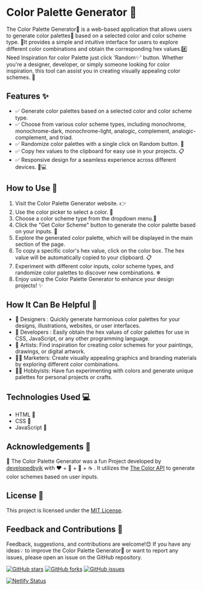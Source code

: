
# Color Palette Generator 🎨

The Color Palette Generator🎨 is a web-based application that allows users to generate color palettes🧩 based on a selected color and color scheme type. 🎀It provides a simple and intuitive interface for users to explore different color combinations and obtain the corresponding hex values.#️⃣ Need Inspiration for color Palette just click 'Random✨' button.  Whether you're a designer, developer, or simply someone looking for color inspiration, this tool can assist you in creating visually appealing color schemes.  🌈

## Features ✨

- ✅ Generate color palettes based on a selected color and color scheme type.
- ✅ Choose from various color scheme types, including monochrome, monochrome-dark, monochrome-light, analogic, complement, analogic-complement, and triad.
- ✅ Randomize color palettes with a single click on Random button. 🎲
- ✅ Copy hex values to the clipboard for easy use in your projects. 📋
- ✅ Responsive design for a seamless experience across different devices. 📱💻

## How to Use 🚀

1. Visit the Color Palette Generator website. 👉 
2. Use the color picker to select a color. 🎨
3. Choose a color scheme type from the dropdown menu.🔽
4. Click the "Get Color Scheme" button to generate the color palette based on your inputs. 🍄
5. Explore the generated color palette, which will be displayed in the main section of the page.
6. To copy a specific color's hex value, click on the color box. The hex value will be automatically copied to your clipboard. 📋
7. Experiment with different color inputs, color scheme types, and randomize color palettes to discover new combinations. ❄
8. Enjoy using the Color Palette Generator to enhance your design projects! ✨

## How It Can Be Helpful 🌟

- 👨 Designers : Quickly generate harmonious color palettes for your designs, illustrations, websites, or user interfaces.
- 🧒 Developers : Easily obtain the hex values of color palettes for use in CSS, JavaScript, or any other programming language.
- 🧔 Artists: Find inspiration for creating color schemes for your paintings, drawings, or digital artwork.
- 👩‍🦱 Marketers: Create visually appealing graphics and branding materials by exploring different color combinations.
- 👩‍🦰 Hobbyists: Have fun experimenting with colors and generate unique palettes for personal projects or crafts.

## Technologies Used 💻

- HTML 📙
- CSS 📘
- JavaScript 📔

## Acknowledgements 🙏

📌 The Color Palette Generator was a fun Project developed by [developedbyjk](https://www.instagram.com/developedbyjk) with ❤️ + 🧠 + 🐞 + ☕ . 
It utilizes the [The Color API](https://www.thecolorapi.com/) to generate color schemes based on user inputs.

## License 📄

This project is licensed under the [MIT License](LICENSE).

## Feedback and Contributions 📢

Feedback, suggestions, and contributions are welcome!😊 If you have any ideas💡 to improve the Color Palette Generator🎨 or want to report any issues, please open an issue on the GitHub repository.

[![GitHub stars](https://img.shields.io/github/stars/developedbyjk/color-palette-generator.svg?style=social)](https://github.com/developedbyjk/color-palette-generator/stargazers)
[![GitHub forks](https://img.shields.io/github/forks/developedbyjk/color-palette-generator.svg?style=social)](https://github.com/developedbyjk/color-palette-generator/network/members)
[![GitHub issues](https://img.shields.io/github/issues/developedbyjk/color-palette-generator.svg)](https://github.com/developedbyjk/color-palette-generator/issues)


[![Netlify Status](https://api.netlify.com/api/v1/badges/5b1699a6-506c-45a3-a1d8-7accd35206a5/deploy-status)](https://app.netlify.com/sites/color-palette-generator-developedbyjk/deploys)
